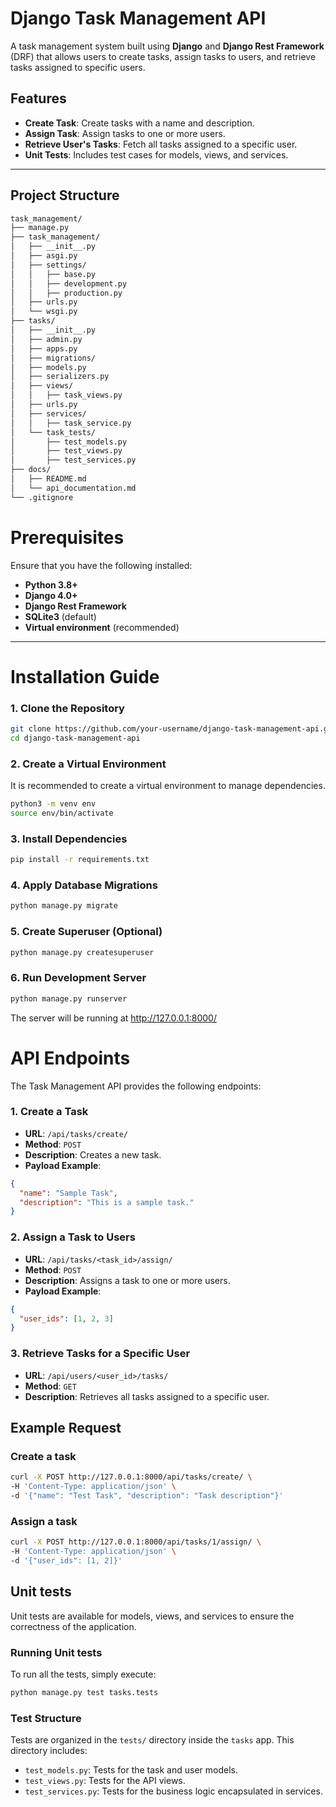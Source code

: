 # Django Task Management API

A task management system built using **Django** and **Django Rest Framework** (DRF) that allows users to create tasks, assign tasks to users, and retrieve tasks assigned to specific users.

## Features

- **Create Task**: Create tasks with a name and description.
- **Assign Task**: Assign tasks to one or more users.
- **Retrieve User's Tasks**: Fetch all tasks assigned to a specific user.
- **Unit Tests**: Includes test cases for models, views, and services.

---

## Project Structure

```bash
task_management/
├── manage.py
├── task_management/
│   ├── __init__.py
│   ├── asgi.py
│   ├── settings/
│   │   ├── base.py
│   │   ├── development.py
│   │   ├── production.py
│   ├── urls.py
│   └── wsgi.py
├── tasks/
│   ├── __init__.py
│   ├── admin.py
│   ├── apps.py
│   ├── migrations/
│   ├── models.py
│   ├── serializers.py
│   ├── views/
│   │   ├── task_views.py
│   ├── urls.py
│   ├── services/
│   │   ├── task_service.py
│   └── task_tests/
│       ├── test_models.py
│       ├── test_views.py
│       ├── test_services.py
├── docs/
│   ├── README.md
│   └── api_documentation.md
└── .gitignore
```

# Prerequisites

Ensure that you have the following installed:

- **Python 3.8+**
- **Django 4.0+**
- **Django Rest Framework**
- **SQLite3** (default)
- **Virtual environment** (recommended)

---

# Installation Guide

### 1. Clone the Repository

```bash
git clone https://github.com/your-username/django-task-management-api.git
cd django-task-management-api
```

### 2. Create a Virtual Environment
It is recommended to create a virtual environment to manage dependencies.

```bash
python3 -m venv env
source env/bin/activate
```

### 3. Install Dependencies
```bash
pip install -r requirements.txt
```

### 4. Apply Database Migrations
```bash
python manage.py migrate
```

### 5. Create Superuser (Optional)
```bash
python manage.py createsuperuser
```

### 6. Run Development Server
```bash
python manage.py runserver
```
The server will be running at http://127.0.0.1:8000/

# API Endpoints

The Task Management API provides the following endpoints:

### 1. Create a Task

- **URL**: `/api/tasks/create/`
- **Method**: `POST`
- **Description**: Creates a new task.
- **Payload Example**:

```json
{
  "name": "Sample Task",
  "description": "This is a sample task."
}
```

### 2. Assign a Task to Users
- **URL**: `/api/tasks/<task_id>/assign/`
- **Method**: `POST`
- **Description**: Assigns a task to one or more users.
- **Payload Example**:

```json
{
  "user_ids": [1, 2, 3]
}
```

### 3. Retrieve Tasks for a Specific User
- **URL**: `/api/users/<user_id>/tasks/`
- **Method**: `GET`
- **Description**: Retrieves all tasks assigned to a specific user.

## Example Request

### Create a task

```bash
curl -X POST http://127.0.0.1:8000/api/tasks/create/ \
-H 'Content-Type: application/json' \
-d '{"name": "Test Task", "description": "Task description"}'
```

### Assign a task
```bash
curl -X POST http://127.0.0.1:8000/api/tasks/1/assign/ \
-H 'Content-Type: application/json' \
-d '{"user_ids": [1, 2]}'
```

## Unit tests
Unit tests are available for models, views, and services to ensure the correctness of the application.

### Running Unit tests
To run all the tests, simply execute:

```bash
python manage.py test tasks.tests
```

### Test Structure
Tests are organized in the `tests/` directory inside the `tasks` app. This directory includes:

- `test_models.py`: Tests for the task and user models.
- `test_views.py`: Tests for the API views.
- `test_services.py`: Tests for the business logic encapsulated in services.
